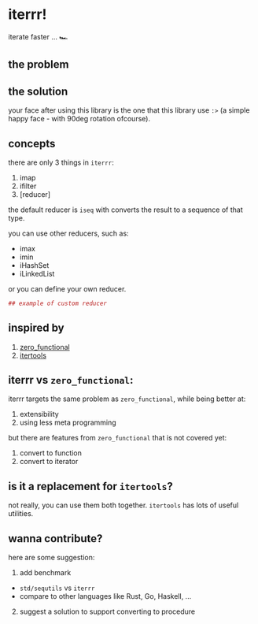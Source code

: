 # iterrr!
iterate faster ... 🏎️

## the problem


## the solution

your face after using this library is the one that this library use `:>` (a simple happy face - with 90deg rotation ofcourse).

## concepts

there are only 3 things in `iterrr`:
1. imap
2. ifilter
3. [reducer]

the default reducer is `iseq` with converts the result to a sequence of that type.

you can use other reducers, such as:
* imax
* imin
* iHashSet
* iLinkedList

or you can define your own reducer.
```nim
## example of custom reducer
```

## inspired by
1. [zero_functional](https://github.com/zero-functional/zero-functional)
2. [itertools](https://github.com/narimiran/itertools)

## **iterrr** vs `zero_functional`:
iterrr targets the same problem as `zero_functional`, 
while being better at:
  1. extensibility
  2. using less meta programming

but there are features from `zero_functional` that is not covered yet:
  1. convert to function
  2. convert to iterator

## is it a replacement for `itertools`?
not really, you can use them both together.
`itertools` has lots of useful utilities.

## wanna contribute?
here are some suggestion:

1. add benchmark 
  * `std/sequtils` vs `iterrr`
  * compare to other languages like Rust, Go, Haskell, ...
2. suggest a solution to support converting to procedure